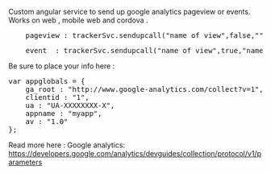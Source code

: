 <p>
	Custom angular service to send up google analytics pageview or events.
	Works on web , mobile web  and cordova .
</p>

<pre>
	pageview : trackerSvc.sendupcall("name_of_view",false,"","");
</pre>

<pre>
	event  : trackerSvc.sendupcall("name_of_view",true,"name_of_event_action","name_of_event_category");
</pre>

Be sure to place your info  here :

<pre>
var appglobals = {
    ga_root : "http://www.google-analytics.com/collect?v=1",
    clientid : "1",
    ua : "UA-XXXXXXXX-X", 
    appname : "myapp",
    av : "1.0"
};
</pre>

Read more here : Google analytics: https://developers.google.com/analytics/devguides/collection/protocol/v1/parameters